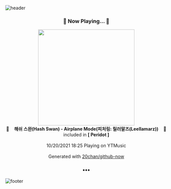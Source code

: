 ![header](https://capsule-render.vercel.app/api?type=wave&height=170&section=header&text=Hi.%20I'm%20SHIFT&fontColor=090707&fontAlignX=45&fontAlignY=65&fontSize=100)

<h3 align="center">🎵 Now Playing... 🎵</h3>
<p align="center">
  <a href="https://music.youtube.com/watch?v=eHwVrQHsmXo">
    <img width="300" src="https://lh3.googleusercontent.com/50DYxtVuXuAUwTuN9Vbbvh8gbF5TzTXTkqw4Nwg9VMNEpxXE4vhywbT6_oE96imRQtLrJ99H4EwqmJEz">
  </a>
  <br>
  🎵&nbsp&nbsp&nbsp <b>해쉬 스완(Hash Swan) - Airplane Mode(피처링: 릴러말즈(Leellamarz))</b> &nbsp&nbsp&nbsp🎵
  <br>
  included in <b>[ Peridot ]</b>
  
  <br />
  <br />
  10/20/2021 18:25 Playing on YTMusic
  <br />
  <br />
  Generated with <a href="https://github.com/20chan/github-now">20chan/github-now</a>
</p>

<h3 align="center">•••</h3>

![footer](https://capsule-render.vercel.app/api?type=wave&height=150&section=footer)

